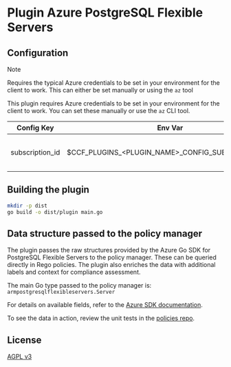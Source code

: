 
# Plugin Azure PostgreSQL Flexible Servers

## Configuration

> [!NOTE]
> Requires the typical Azure credentials to be set in your environment for the client to work. This can either be set manually or using the `az` tool

This plugin requires Azure credentials to be set in your environment for the client to work. You can set these manually or use the `az` CLI tool.

| Config Key         | Env Var                                 | Required | Description                                 |
|--------------------|-----------------------------------------|----------|---------------------------------------------|
| subscription_id    | $CCF_PLUGINS_<PLUGIN_NAME>_CONFIG_SUBSCRIPTION_ID | ✅       | Subscription ID for the Azure instance      |

## Building the plugin

```sh
mkdir -p dist
go build -o dist/plugin main.go
```

## Data structure passed to the policy manager

The plugin passes the raw structures provided by the Azure Go SDK for PostgreSQL Flexible Servers to the policy manager. These can be queried directly in Rego policies. The plugin also enriches the data with additional labels and context for compliance assessment.

The main Go type passed to the policy manager is: `armpostgresqlflexibleservers.Server`

For details on available fields, refer to the [Azure SDK documentation](https://pkg.go.dev/github.com/Azure/azure-sdk-for-go/sdk/resourcemanager/postgresql/armpostgresqlflexibleservers#Server).

To see the data in action, review the unit tests in the [policies repo](https://github.com/compliance-framework/plugin-azure-db-psql-policies/tree/main/policies).

## License

[AGPL v3](./LICENSE)
